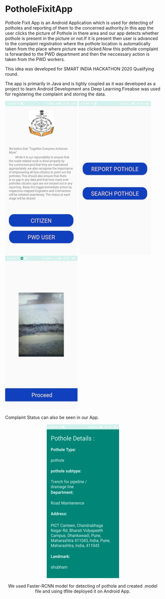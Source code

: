 # PotholeFixitApp


Pothole Fixit App is an Android Application which is used for detecting of potholes and reporting of them to the concerned authority.In this app the user clicks the picture of Pothole in there area and our app detects whether pothole is present in the picture or not.If it is present then user is advanced to the complaint registration where the pothole location is automatically taken from the place where picture was clicked.Now this pothole complaint is forwarded to the PWD department and then the neccessary action is taken from the PWD workers.


This idea was developed for SMART INDIA HACKATHON 2020 Qualifying round. 

The app is primarily in Java and is tighly coupled as it was developed as a project to learn Android Development ans Deep Learning.Fireabse was used for registering the complaint and storing the data.



<img src = "/assets/home.jpeg" width="235" height="500"/> <img src = "/assets/home1.jpeg" width="235" height="500"/><img src = "/assets/imgdetect.jpeg" width="235" height="500"/> 


Complaint Status can also be seen in our App.

<center>
<img src = "/assets/viewpot.jpeg" width="235" height="500"/>
<center>





We used Faster-RCNN model for detecting of pothole and created .model file and using tflite deployed it on Android App. 


